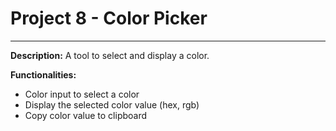 # Project 8 - Color Picker 
---
**Description:**
A tool to select and display a color.

**Functionalities:**
*   Color input to select a color
*   Display the selected color value (hex, rgb)
*   Copy color value to clipboard